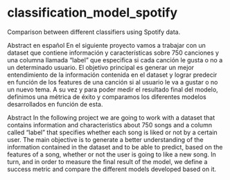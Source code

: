 # classification_model_spotify
 Comparison between different classifiers using Spotify data.
 
Abstract en español
En el siguiente proyecto vamos a trabajar con un dataset que contiene información y características sobre 750 canciones y una columna llamada “label” que especifica si cada canción le gusta o no a un determinado usuario. El objetivo principal es generar un mejor entendimiento de la información contenida en el dataset y lograr predecir en función de los features de una canción si al usuario le va a gustar o no un nuevo tema. A su vez y para poder medir el resultado final del modelo, definimos una métrica de éxito y comparamos los diferentes modelos desarrollados en función de esta.

Abstract
In the following project we are going to work with a dataset that contains information and characteristics about 750 songs and a column called “label” that specifies whether each song is liked or not by a certain user. The main objective is to generate a better understanding of the information contained in the dataset and to be able to predict, based on the features of a song, whether or not the user is going to like a new song. In turn, and in order to measure the final result of the model, we define a success metric and compare the different models developed based on it.
